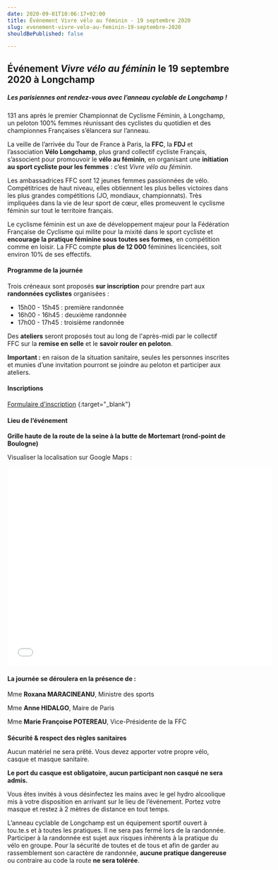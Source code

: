 ```yaml
---
date: 2020-09-01T10:06:17+02:00
title: Événement Vivre vélo au féminin - 19 septembre 2020
slug: evenement-vivre-velo-au-feminin-19-septembre-2020
shouldBePublished: false

---
```

## Événement _Vivre vélo au féminin_ le 19 septembre 2020 à Longchamp

##### **Les parisiennes ont rendez-vous avec l’anneau cyclable de Longchamp !**

131 ans après le premier Championnat de Cyclisme Féminin, à Longchamp, un peloton 100% femmes réunissant des cyclistes du quotidien et des championnes Françaises s’élancera sur l’anneau.

La veille de l’arrivée du Tour de France à Paris, la **FFC**, la **FDJ** et l’association **Vélo Longchamp**, plus grand collectif cycliste Français, s’associent pour promouvoir le **vélo au féminin**, en organisant une **initiation au sport cycliste pour les femmes** : c’est _Vivre vélo au féminin_.

Les ambassadrices FFC sont 12 jeunes femmes passionnées de vélo. Compétitrices de haut niveau, elles obtiennent les plus belles victoires dans les plus grandes compétitions (JO, mondiaux, championnats). Très impliquées dans la vie de leur sport de cœur, elles promeuvent le cyclisme féminin sur tout le territoire français.

Le cyclisme féminin est un axe de développement majeur pour la Fédération Française de Cyclisme qui milite pour la mixité dans le sport cycliste et **encourage la pratique féminine sous toutes ses formes**, en compétition comme en loisir. La FFC compte **plus de 12 000** féminines licenciées, soit environ 10% de ses effectifs.

#### Programme de la journée

Trois créneaux sont proposés **sur inscription** pour prendre part aux **randonnées cyclistes** organisées :

* 15h00 - 15h45 : première randonnée
* 16h00 - 16h45 : deuxième randonnée
* 17h00 - 17h45 : troisième randonnée

Des **ateliers** seront proposés tout au long de l'après-midi par le collectif FFC sur la **remise en selle** et le **savoir rouler en peloton**.

**Important :** en raison de la situation sanitaire, seules les personnes inscrites et munies d’une invitation pourront se joindre au peloton et participer aux ateliers.

#### Inscriptions

[Formulaire d'inscription](https://velo-longchamp.typeform.com/to/ZExF5qZg "Formulaire d'inscription") {:target="_blank"}

#### Lieu de l’événement

**Grille haute de la route de la seine à la butte de Mortemart (rond-point de Boulogne)**

Visualiser la localisation sur Google Maps :

<iframe src="[https://www.google.com/maps/embed?pb=](https://www.google.com/maps/embed?pb= "https://www.google.com/maps/embed?pb=")!1m18!1m12!1m3!1d1312.6788047304665!2d2.2354557774697286!3d48.85139080725452!2m3!1f0!2f0!3f0!3m2!1i1024!2i768!4f13.1!3m3!1m2!1s0x47e67ad6db5bca13%3A0xae110f50bac53e28!2sRoute%20de%20la%20Seine%20%C3%80%20la%20Butte%20Mortemart%2C%2075016%20Paris%2C%20France!5e0!3m2!1sfr!2sca!4v1598609489883!5m2!1sfr!2sca" width="600" height="450" frameborder="0" style="border:0;" allowfullscreen="" aria-hidden="false" tabindex="0"></iframe>

#### **La journée se déroulera en la présence de :**

Mme **Roxana MARACINEANU**, Ministre des sports

Mme **Anne HIDALGO**, Maire de Paris

Mme **Marie Françoise POTEREAU**, Vice-Présidente de la FFC

####   
**Sécurité & respect des règles sanitaires**

Aucun matériel ne sera prêté. Vous devez apporter votre propre vélo, casque et masque sanitaire.

**Le port du casque est obligatoire, aucun participant non casqué ne sera admis.**

Vous êtes invités à vous désinfectez les mains avec le gel hydro alcoolique mis à votre disposition en arrivant sur le lieu de l’événement. Portez votre masque et restez à 2 mètres de distance en tout temps.

L’anneau cyclable de Longchamp est un équipement sportif ouvert à tou.te.s et à toutes les pratiques. Il ne sera pas fermé lors de la randonnée. Participer à la randonnée est sujet aux risques inhérents à la pratique du vélo en groupe. Pour la sécurité de toutes et de tous et afin de garder au rassemblement son caractère de randonnée, **aucune pratique dangereuse** ou contraire au code la route **ne sera tolérée**.